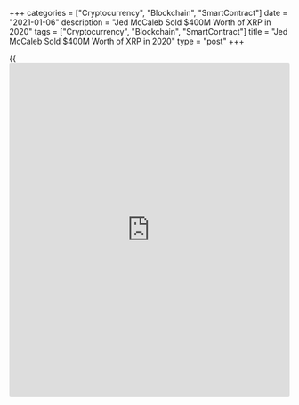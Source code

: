 +++
categories = ["Cryptocurrency", "Blockchain", "SmartContract"]
date = "2021-01-06"
description = "Jed McCaleb Sold $400M Worth of XRP in 2020"
tags = ["Cryptocurrency", "Blockchain", "SmartContract"]
title = "Jed McCaleb Sold $400M Worth of XRP in 2020"
type = "post"
+++

{{<iframe id="large-banner" src="https://www.bounty.group/#slide=13.0" width="100%" height="600" scrolling="no" style="border: 0px solid rgb(216, 221, 230); border-radius: 3px;">}}

Stellar CTO and Ripple architect Jed McCaleb cashed out a whopping $411
million in XRP in 2020, according to an updated report from [blockchain](https://www.letsplayfx.com/blog/trade-forex-with-bitcoin/)
analytics account Whale Alert. McCaleb sold 1.2 billion XRP throughout
the year at an average price of $0.34 per coin — amassing close to half
a billion dollars. The sum reportedly represents 27% of McCaleb’s XRP
stash that is held in a settlement account with Ripple Labs, and marks a
sharp acceleration of his sales to date. He sold roughly one billion XRP
in the five years between 2014 and 2019.

![Ripple co-founder Jed McCaleb sold $400M worth of XRP in 2020][1]

By Whale Alert’s estimations, the combined value of McCaleb’s current
and liquidated XRP holdings is approximately $1.2 billion, placing him
high on crypto’s rich list. McCaleb also appears to have timed his sales
well, with Ripple currently facing lawsuits from both the SEC and from a
major [investor](https://www.fintechee.com/tutorial-for-forex-trading/investor-mode/) who participated in the firm’s $200 million Series C
funding round in 2019.

McCaleb controversially received a co-founders reward of 9.5 billion XRP
when he left Ripple Labs in 2014. During the same year, McCaleb signed
an agreement with Ripple Labs that limited the amount of XRP he can sell
per week in order to avoid negative pressure on the market. Despite
receiving widespread criticism, McCaleb has repeatedly sought to assure
[investor](https://www.fintechee.com/tutorial-for-forex-trading/investor-mode/)s that his selling has not impacted the price of XRP. McCaleb’s
agreement with Ripple Labs comes to an end in 2023.

_Source:[FXPro][2]_

   1. /files/downloads/0/7/5/07560c8d15dea0c9e6a8413d3364bbf6_698c141deb2969226d25ad2cc4818c19.png
   2. /geturl/index/830d25bf1bcf1309ce7ff3674f0430637ec19dea/